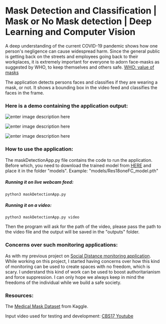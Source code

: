 # Mask Detection and Classification | Mask or No Mask detection | Deep Learning and Computer Vision

A deep understanding of the current COVID-19 pandemic shows how one person's negligence can cause widespread harm. Since the general public is getting back on the streets and employees going back to their workplaces, it is extremely important for everyone to adorn face-masks as suggested by WHO, to keep themselves and others safe. [WHO: value of masks](https://www.who.int/emergencies/diseases/novel-coronavirus-2019/advice-for-public/when-and-how-to-use-masks)

The application detects persons faces and classifies if they are wearing a mask, or not. It shows a bounding box in the video feed and classifies the faces in the frame. 

### Here is a demo containing the application output: 
![enter image description here](https://github.com/iamsashank09/mask-detection-and-classification/blob/master/outputs/GIFoutput_video.gif)

![enter image description here](https://github.com/iamsashank09/mask-detection-and-classification/blob/master/outputs/output_P1.gif)

![enter image description here](https://github.com/iamsashank09/mask-detection-and-classification/blob/master/outputs/output_P2.gif)


### How to use the application:

The maskDetectionApp.py file contains the code to run the application. Before which, you need to download the trained model from [HERE](https://drive.google.com/open?id=19TwyycoDwUVJ3DWdsHJGbOXIgp8nvn2e) and place it in the folder "models". Example: "models/Res18oneFC_model.pth"

##### Running it on live webcam feed:

    python3 maskDetectionApp.py

##### Running it on a video:

    python3 maskDetectionApp.py video

Then the program will ask for the path of the video, please pass the path to the video file and the output will be saved in the "outputs" folder.

### Concerns over such monitoring applications:
As with my previous project on [Social Distance monitoring application](https://github.com/iamsashank09/social-distance-dashboard).
While working on this project, I started having concerns over how this kind of monitoring can be used to create spaces with no freedom, which is scary. I understand this kind of work can be used to boost authoritarianism and force suppression. I can only hope we always keep in mind the freedoms of the individual while we build a safe society.  


### Resources:
The [Medical Mask Dataset](https://www.kaggle.com/vtech6/medical-masks-dataset) from Kaggle.

Input video used for testing and development: [CBS17 Youtube]([https://www.youtube.com/watch?v=VCR6lzXPy2A](https://www.youtube.com/watch?v=VCR6lzXPy2A))

